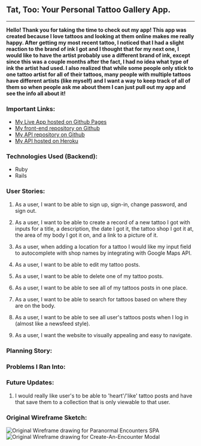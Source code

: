 ## **Tat, Too: Your Personal Tattoo Gallery App**.
------------------------------------------------------

**Hello! Thank you for taking the time to check out my app! This app was created because I love tattoos and looking at them online makes me really happy. After getting my most recent tattoo, I noticed that I had a slight reaction to the brand of ink I got and I thought that for my next one, I would like to have the artist probably use a different brand of ink, except since this was a couple months after the fact, I had no idea what type of ink the artist had used. I also realized that while some people only stick to one tattoo artist for all of their tattoos, many people with multiple tattoos have different artists (like myself) and I want a way to keep track of all of them so when people ask me about them I can just pull out my app and see the info all about it!**

### **Important Links**:

* [My Live App hosted on Github Pages]()
* [My front-end repository on Github]()
* [My API repository on Github]()
* [My API hosted on Heroku]()

### **Technologies Used (Backend):**
* Ruby
* Rails

### **User Stories:**

1. As a user, I want to be able to sign up, sign-in, change password, and sign out.

2. As a user, I want to be able to create a record of a new tattoo I got with inputs for a title, a description, the date I got it, the tattoo shop I got it at, the area of my body I got it on, and a link to a picture of it.

3. As a user, when adding a location for a tattoo I would like my input field to autocomplete with shop names by integrating with Google Maps API.

2. As a user, I want to be able to edit my tattoo posts.

3. As a user, I want to be able to delete one of my tattoo posts.

4. As a user, I want to be able to see all of my tattoos posts in one place.

5. As a user, I want to be able to search for tattoos based on where they are on the body.

6. As a user, I want to be able to see all user's tattoos posts when I log in (almost like a newsfeed style).

7. As a user, I want the website to visually appealing and easy to navigate.


### **Planning Story:**


### **Problems I Ran Into:**


### **Future Updates:**

1. I would really like user's to be able to 'heart'/'like' tattoo posts and have that save them to a collection that is only viewable to that user.


### **Original Wireframe Sketch:**

![Original Wireframe drawing for Paranormal Encounters SPA](https://i.imgur.com/TE5KPpD.jpg)
![Original Wireframe drawing for Create-An-Encounter Modal](https://i.imgur.com/ryNPuml.jpg)

<!-- <div className="landing-page">
  <div className="title">
    <img src="TatToo.gif"/>
  </div>
  <div className="slogan">
    <img src="slogan.gif"/>
  </div>
  <div href="#sign-up">Sign Up</div>
  <div href="#sign-in">Sign In</div>
</div> -->
